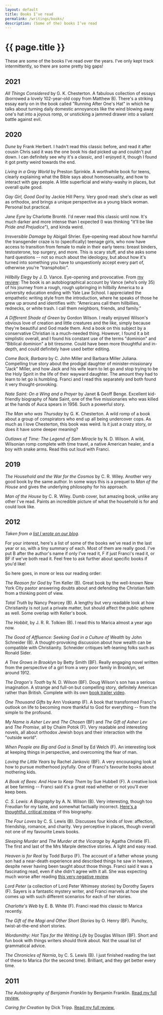 ```yaml
---
layout: default
title: Books I’ve read
permalink: /writings/books/
description: (Some of the) books I’ve read
---
```

<h1>{{ page.title }}</h1>


These are some of the books I've read over the years. I've only kept track intermittently, so there are some pretty big gaps!


2021
----

<!--
*The Gospel According to Tolkien* by Ralph C. Wood. TODO: haven't finished
-->

*All Things Considered* by G. K. Chesterton. A fabulous collection of essays (borrowed a lovely 102-year-old copy from Matthew B). There's a striking essay early on in the book called "Running After One's Hat" in which he talks about turning daily domestic annoyances like the wind blowing away one's hat into a joyous romp, or unsticking a jammed drawer into a valiant battle against evil.

2020
----

*Dune* by Frank Herbert. I hadn't read this classic before, and read it after cousin Chris said it was the one book his dad picked up and couldn't put down. I can definitely see why it's a classic, and I enjoyed it, though I found it got pretty weird towards the end.

*Living in a Gray World* by Preston Sprinkle. A worthwhile book for teens, clearly explaining what the Bible says about homosexuality, and how to interact with gay people. A little superficial and wishy-washy in places, but overall quite good.

*Gay Girl, Good God* by Jackie Hill Perry. Very good read: she's clear as well as orthodox, and brings a unique perspective as a young black woman. Personal but practical.

*Jane Eyre* by Charlotte Brontë. I'd never read this classic until now. It's much darker and more intense than I expected (I was thinking "it'll be like *Pride and Prejudice*"), and kinda weird.

*Irreversible Damage* by Abigail Shrier. Eye-opening read about how harmful the transgender craze is to (specifically) teenage girls, who now have access to transition from female to male in their early teens: breast binders, testosterone, top surgery, and more. This is scary stuff, and she asks some hard questions -- not so much about the ideologoy, but about how it's turned into something you have to unquestionly accept every part of, otherwise you're "transphobic".

*Hillbilly Elegy* by J. D. Vance. Eye-opening and provocative. From [my review](/writings/hillbilly-elegy/): The book is an autobiographical account by Vance (who’s only 35) of his journey from a rough, rough upbringing in hillbilly America to a university education ending with Yale Law School. I appreciated the empathetic writing style from the introduction, where he speaks of those he grew up around and identifies with: “Americans call them hillbillies, rednecks, or white trash. I call them neighbors, friends, and family.”

*A Different Shade of Green* by Gordon Wilson. I really enjoyed Wilson's obvious love of creation and little creatures and the like, simply because they're beautiful and God made them. And a book on this subject by a conservative Christian is a much-needed thing. However, I found it a bit simplistic overall, and I found his constant use of the terms "dominion" and "Biblical dominion" a bit tiresome. Could have been more thoughtful and in-depth, and could definitely have used better editing.

<!--
*Surprised by Hope* by N. T. Wright. TODO: haven't finished
-->

*Come Back, Barbara* by C. John Miller and Barbara Miller Juliana. Compelling true story about the prodigal daughter of minister-missionary "Jack" Miller, and how Jack and his wife learn to let go and stop trying to be the Holy Spirit in the life of their wayward daughter. The amount they had to learn to let go is humbling. Franci and I read this separately and both found it very thought-provoking.

*Nate Saint: On a Wing and a Prayer* by Janet & Geoff Benge. Excellent kid-friendly biography of Nate Saint, one of the five missionaries who was killed at the hands of Auca spears in 1956. Such a powerful story.

*The Man who was Thursday* by G. K. Chesterton. A wild romp of a book about a group of conspirators who end up all being undercover cops. As much as I love Chesterton, this book was weird. Is it just a crazy story, or does it have some deeper meaning?

*Outlaws of Time: The Legend of Sam Miracle* by N. D. Wilson. A wild, Wilsonian romp complete with time travel, a native American healer, and a boy with snake arms. Read this out loud with Franci.


2019
----

*The Household and the War for the Cosmos* by C. R. Wiley. Another very good book by the same author. In some ways this is a prequel to *Man of the House* and gives the underlying philosophy for his approach.

*Man of the House* by C. R. Wiley. Dumb cover, but amazing book, unlike any other I've read. Paints an incredible picture of what the household is for and could look like.


2012
----

<em>Taken from a [list I wrote on our blog](https://aliensintheapple.com/2012/03/24/books-weve-read-recently/).</em>

For your interest, here's a list of some of the books we've read in the last year or so, with a tiny summary of each. Most of them are really good. I've put B after the author's name if only I've read it, F if just Franci's read it, or BF if we've both read it. Feel free to ask further about specific books if you'd like!

So here goes, in more or less our reading order:

<em>The Reason for God</em> by Tim Keller (B). Great book by the well-known New York City pastor answering doubts about and defending the Christian faith from a thinking point of view.

<em>Total Truth</em> by Nancy Pearcey (B). A lengthy but very readable look at how Christianity is not just a private matter, but should affect the public sphere as well. Some overlap with Keller's book.

<em>The Hobbit</em>, by J. R. R. Tolkien (B). I read this to Marica almost a year ago now.

<em>The Good of Affluence: Seeking God in a Culture of Wealth</em> by John Schneider (B). A thought-provoking discussion about how wealth can be compatible with Christianity. Schneider critiques left-leaning folks such as Ronald Sider.

<em>A Tree Grows in Brooklyn</em> by Betty Smith (BF). Really engaging novel written from the perspective of a girl from a very poor family in Brooklyn, set around 1912.

<em>The Dragon's Tooth</em> by N. D. Wilson (BF). Doug Wilson's son has a serious imagination. A strange and full-on but compelling story, definitely American rather than British. Complete with its own <a href="http://vimeo.com/27156974">book trailer video</a>.

<em>One Thousand Gifts</em> by Ann Voskamp (F). A book that transformed Franci's outlook on life to becoming more thankful to God for everything -- from the simple to the profound.

<em>My Name is Asher Lev</em> and <em>The Chosen</em> (BF) and <em>The Gift of Asher Lev</em> and <em><em>The Promise</em></em>, all by Chaim Potok (F). Very readable and interesting novels, all about orthodox Jewish boys and their interaction with the "outside world".

<em>When People are Big and God is Small</em> by Ed Welch (F). An interesting look at keeping things in perspective, and overcoming the fear of man.

<em>Loving the Little Years</em> by Rachel Jankovic (BF). A very encouraging look at how to pursue motherhood joyfully. One of Franci's favourite books about mothering kids.

<em>A Book of Bees: And How to Keep Them</em> by Sue Hubbell (F). A creative look at bee farming -- Franci said it's a great read whether or not you'll ever keep bees.

<em>C. S. Lewis: A Biography</em> by A. N. Wilson (B). Very interesting, though too Freudian for my taste, and somewhat factually incorrect. <a href="http://www.lewisiana.nl/definitivebiography/index.htm">Here's a thoughtful, critical review</a> of this biography.

<em>The Four Loves</em> by C. S. Lewis (B). Discusses four kinds of love: affection, friendship, romance, and charity. Very perceptive in places, though overall not one of my favourite Lewis books.

<em>Sleeping Murder</em> and <em>The Murder at the Vicarage</em> by Agatha Christie (F). The first and last of the Mrs Marple detective stories. A light and easy read.

<em>Heaven is for Real</em> by Todd Burpo (F). The account of a father whose young son had a near-death experience and described things he saw in heaven, despite never having been taught about those things. Franci said it was a fascinating read, even if she didn't agree with it all. She was expecting much worse after reading <a href="http://www.challies.com/book-reviews/heaven-is-for-real">this very negative review</a>.

<em>Lord Peter</em> (a collection of Lord Peter Whimsey stories) by Dorothy Sayers (F). Sayers is a fantastic mystery writer, and Franci marvels at how she comes up with such different scenarios for each of her stories.

<em>Charlotte's Web</em> by E. B. White (F). Franci read this classic to Marica recently.

<em>The Gift of the Magi and Other Short Stories</em> by O. Henry (BF). Punchy, twist-at-the-end short stories.

<em>Wordsmithy: Hot Tips for the Writing Life</em> by Douglas Wilson (BF). Short and fun book with things writers should think about. Not the usual list of grammatical advice.

<em>The Chronicles of Narnia</em>, by C. S. Lewis (B). I just finished reading the last of these to Marica (for the second time). Brilliant, and they get better every time.


2011
----

*The Autobiography of Benjamin Franklin* by Benjamin Franklin. [Read my full review.](https://aliensintheapple.com/2011/12/23/the-autobiography-of-benjamin-franklin/)

*Caring for Creation* by Dick Tripp. [Read my full review.](https://aliensintheapple.com/2011/12/02/caring-for-creation/)
